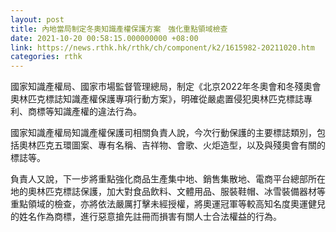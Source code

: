 ```yaml
---
layout: post
title: 內地當局制定冬奧知識產權保護方案　強化重點領域檢查
date: 2021-10-20 00:58:15.000000000 +08:00
link: https://news.rthk.hk/rthk/ch/component/k2/1615982-20211020.htm
categories: rthk
---
```


國家知識產權局、國家市場監督管理總局，制定《北京2022年冬奧會和冬殘奧會奧林匹克標誌知識產權保護專項行動方案》，明確從嚴處置侵犯奧林匹克標誌專利、商標等知識產權的違法行為。

國家知識產權局知識產權保護司相關負責人說，今次行動保護的主要標誌類別，包括奧林匹克五環圖案、專有名稱、吉祥物、會歌、火炬造型，以及與殘奧會有關的標誌等。

負責人又說，下一步將重點強化商品生產集中地、銷售集散地、電商平台總部所在地的奧林匹克標誌保護，加大對食品飲料、文體用品、服裝鞋帽、冰雪裝備器材等重點領域的檢查，亦將依法嚴厲打擊未經授權，將奧運冠軍等較高知名度奧運健兒的姓名作為商標，進行惡意搶先註冊而損害有關人士合法權益的行為。
